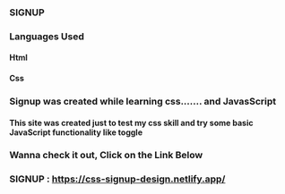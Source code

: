 ### SIGNUP
### Languages Used
#### Html
#### Css

### Signup was created while learning css....... and JavasScript 
#### This site was created just to test my css skill and try some basic JavaScript functionality like toggle

### Wanna check it out, Click on the Link Below
### SIGNUP : https://css-signup-design.netlify.app/

